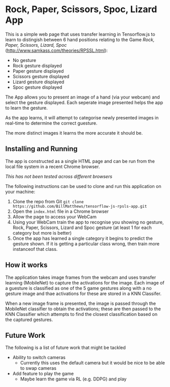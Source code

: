 # Rock, Paper, Scissors, Spoc, Lizard  App
This is a simple web page that uses transfer learning in Tensorflow.js to learn to distingish between 6 hand positions relating to the Game _Rock, Paper, Scissors, Lizard, Spoc_ (http://www.samkass.com/theories/RPSSL.html):
- No gesture
- Rock gesture displayed
- Paper gesture displayed
- Scissors gesture displayed
- Lizard gesture displayed
- Spoc gesture displayed

The App allows you to present an image of a hand (via your webcam) and select the gesture displayed. Each seperate image presented helps the app to learn the gesture.

As the app learns, it will attempt to categorise newly presented images in real-time to determine the correct guesture.

The more distinct images it learns the more accurate it should be.

## Installing and Running
The app is constructed as a single HTML page and can be run from the local file system in a recent Chrome browser.

  _This has not been tested across different browsers_

The following instructions can be used to clone and run this application on your machine:
 
1. Clone the repo from Git `git clone https://github.com/BillMatthews/tensorflow-js-rpsls-app.git` 
2. Open the `index.html` file in a Chrome browser
3. Allow the page to access your WebCam
4. Using your WebCam train the app to recognise you showing no gesture, Rock, Paper, Scissors, Lizard and Spoc gesture (at least 1 for each category but more is better)
5. Once the app has learned a single category it begins to predict the gesture shown. If it is getting a particular class wrong, then train more instanceof that class.
 
## How it works
The application takes image frames from the webcam and uses transfer learning (MobileNet) to capture the activations for the image. Each image of a guesture is classified as one of the 5 game gestures along with a no gesture image and thae activations for these are stored in a KNN Classifer. 

When a new image frame is presented, the image is passed through the MobileNet classifier to obtain the activations; these are then passed to the KNN Classifier which attempts to find the closest classification based on the captured gestures.

## Future Work
The following is a list of future work that might be tackled
- Ability to switch cameras
    - Currently this uses the default camera but it would be nice to be able to swap cameras
- Add feature to play the game
  - Maybe learn the game via RL (e.g. DDPG) and play
